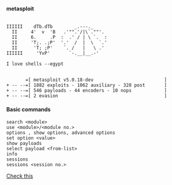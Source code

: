 #### metasploit

```
                                                  
IIIIII    dTb.dTb        _.---._
  II     4'  v  'B   .'"".'/|\`.""'.
  II     6.     .P  :  .' / | \ `.  :
  II     'T;. .;P'  '.'  /  |  \  `.'
  II      'T; ;P'    `. /   |   \ .'
IIIIII     'YvP'       `-.__|__.-'

I love shells --egypt


       =[ metasploit v5.0.18-dev                          ]
+ -- --=[ 1882 exploits - 1062 auxiliary - 328 post       ]
+ -- --=[ 546 payloads - 44 encoders - 10 nops            ]
+ -- --=[ 2 evasion                                       ]
```

#### Basic commands

```
search <module>
use <module>/<module no.>
options , show options, advanced options
set option <value>
show payloads
select payload <from-list>
info
sessions
sessions <session no.>
```

[Check this](https://www.offsec.com/metasploit-unleashed/msfconsole-commands/)

